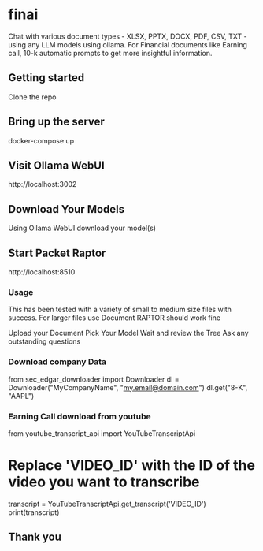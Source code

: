 # finai
Chat with various document types - XLSX, PPTX, DOCX, PDF, CSV, TXT - using any LLM models using ollama.
For Financial documents like Earning call, 10-k automatic prompts to get more insightful information.

## Getting started

Clone the repo

## Bring up the server
docker-compose up 

## Visit Ollama WebUI 
http://localhost:3002

## Download Your Models
Using Ollama WebUI download your model(s)

## Start Packet Raptor
http://localhost:8510

### Usage
This has been tested with a variety of small to medium size files with success. For larger files use Document RAPTOR should work fine

Upload your Document
Pick Your Model
Wait and review the Tree 
Ask any outstanding questions 

### Download company Data
from sec_edgar_downloader import Downloader
dl = Downloader("MyCompanyName", "my.email@domain.com")
dl.get("8-K", "AAPL")

### Earning Call download from youtube
from youtube_transcript_api import YouTubeTranscriptApi
# Replace 'VIDEO_ID' with the ID of the video you want to transcribe
transcript = YouTubeTranscriptApi.get_transcript('VIDEO_ID')
print(transcript)


## Thank you
